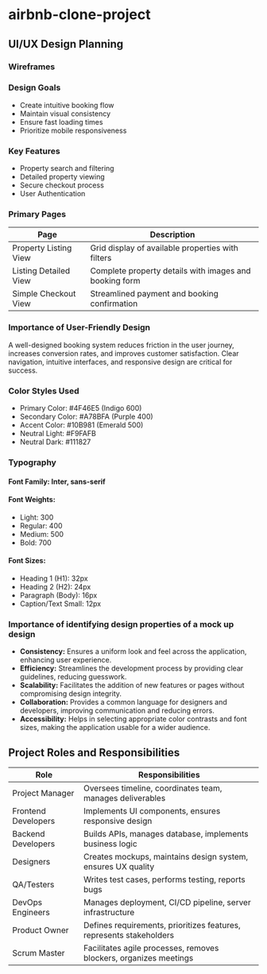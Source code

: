 # airbnb-clone-project
## UI/UX Design Planning

### Wireframes
### Design Goals
- Create intuitive booking flow
- Maintain visual consistency
- Ensure fast loading times
- Prioritize mobile responsiveness
### Key Features
- Property search and filtering
- Detailed property viewing
- Secure checkout process
- User Authentication
### Primary Pages
| Page | Description |
| ----------- | ----------- |
| Property Listing View | Grid display of available properties with filters |
| Listing Detailed View | Complete property details with images and booking form |
| Simple Checkout View | Streamlined payment and booking confirmation
### Importance of User-Friendly Design
A well-designed booking system reduces friction in the user journey, increases conversion rates, and improves customer satisfaction. Clear navigation, intuitive interfaces, and responsive design are critical for success.
### Color Styles Used
- Primary Color: #4F46E5 (Indigo 600)
- Secondary Color: #A78BFA (Purple 400)
- Accent Color: #10B981 (Emerald 500)
- Neutral Light: #F9FAFB
- Neutral Dark: #111827
### Typography
#### Font Family: Inter, sans-serif
#### Font Weights:
- Light: 300
- Regular: 400
- Medium: 500
- Bold: 700
#### Font Sizes:
- Heading 1 (H1): 32px
- Heading 2 (H2): 24px
- Paragraph (Body): 16px
- Caption/Text Small: 12px
### Importance of identifying design properties of a mock up design
- **Consistency:** Ensures a uniform look and feel across the application, enhancing user experience.
- **Efficiency:** Streamlines the development process by providing clear guidelines, reducing guesswork.
- **Scalability:** Facilitates the addition of new features or pages without compromising design integrity.
- **Collaboration:** Provides a common language for designers and developers, improving communication and reducing errors.
- **Accessibility:** Helps in selecting appropriate color contrasts and font sizes, making the application usable for a wider audience.

## Project Roles and Responsibilities
| Role | Responsibilities |
| ----------- | ----------- |
|Project Manager | Oversees timeline, coordinates team, manages deliverables|
|Frontend Developers|Implements UI components, ensures responsive design |
|Backend Developers | Builds APIs, manages database, implements business logic|
|Designers | Creates mockups, maintains design system, ensures UX quality|
|QA/Testers | Writes test cases, performs testing, reports bugs|
|DevOps Engineers | Manages deployment, CI/CD pipeline, server infrastructure|
|Product Owner | Defines requirements, prioritizes features, represents stakeholders|
|Scrum Master | Facilitates agile processes, removes blockers, organizes meetings|
